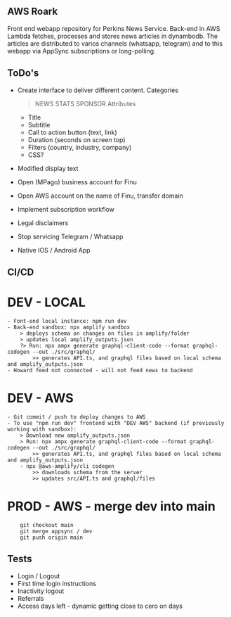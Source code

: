 ## AWS Roark
Front end webapp repository for Perkins News Service. Back-end in AWS Lambda fetches, processes and stores news articles in dynambodb. The articles are distributed to varios channels (whatsapp, telegram) and to this webapp via AppSync subscriptions or long-polling.

## ToDo's
- Create interface to deliver different content.
    Categories
    > NEWS
    > STATS
    > SPONSOR
    Attributes
    - Title
    - Subtitle
    - Call to action button (text, link)
    - Duration (seconds on screen top)
    - Filters (country, industry, company)
    - CSS?
- Modified display text

- Open (MPago) business account for Finu
- Open AWS account on the name of Finu, transfer domain 
- Implement subscription workflow
- Legal disclaimers

- Stop servicing Telegram / Whatsapp
- Native IOS / Android App

## CI/CD

# DEV - LOCAL
    - Font-end local instance: npm run dev
    - Back-end sandbox: npx amplify sandbox
        > deploys schema on changes on files in amplify/folder
        > updates local amplify_outputs.json
        ?> Run: npx ampx generate graphql-client-code --format graphql-codegen --out ./src/graphql/ 
            >> generates API.ts, and graphql files based on local schema and amplify_outputs.json
    - Howard feed not connected - will not feed news to backend

# DEV - AWS
    - Git commit / push to deploy changes to AWS
    - To use "npm run dev" frontend with "DEV AWS" backend (if previously working with sandbox):
        > Download new amplify_outputs.json 
        > Run: npx ampx generate graphql-client-code --format graphql-codegen --out ./src/graphql/ 
            >> generates API.ts, and graphql files based on local schema and amplify_outputs.json 
        - npx @aws-amplify/cli codegen 
            >> downloads schema from the server
            >> updates src/API.ts and graphql/files

# PROD - AWS - merge dev into main
        git checkout main
        git merge appsync / dev
        git push origin main

## Tests
- Login / Logout
- First time login instructions
- Inactivity logout
- Referrals
- Access days left - dynamic getting close to cero on days
